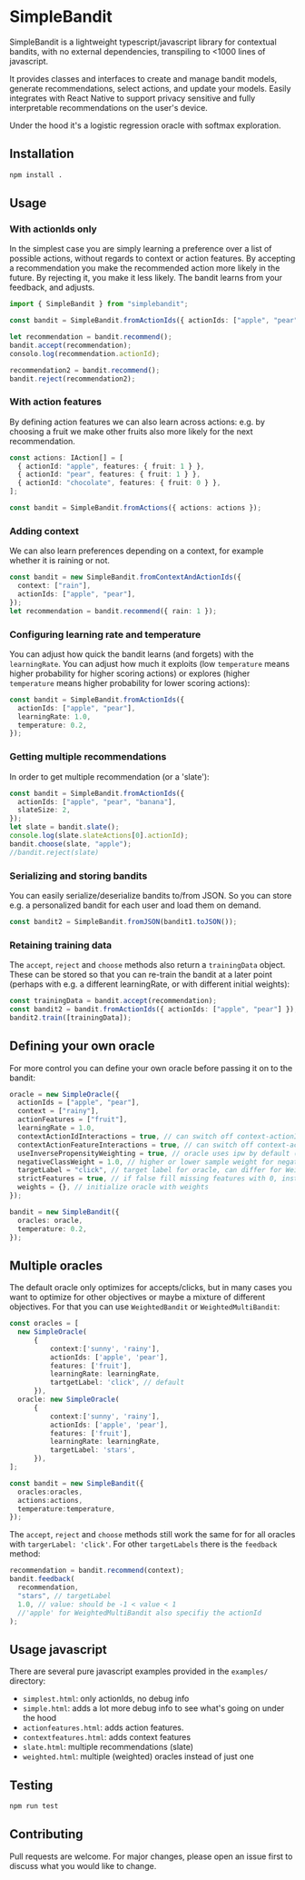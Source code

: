 # SimpleBandit

SimpleBandit is a lightweight typescript/javascript library for contextual bandits, with no external dependencies, transpiling to <1000 lines of javascript.

It provides classes and interfaces to create and manage bandit models, generate recommendations, select actions, and update your models. Easily integrates with React Native to support privacy sensitive and fully interpretable recommendations on the user's device.

Under the hood it's a logistic regression oracle with softmax exploration.

## Installation

```sh
npm install .
```

## Usage

### With actionIds only

In the simplest case you are simply learning a preference over a list of possible actions, without regards to context or action features. By accepting a recommendation you make the recommended action more likely in the future. By rejecting it, you make it less likely. The bandit learns from your feedback, and adjusts.

```typescript
import { SimpleBandit } from "simplebandit";

const bandit = SimpleBandit.fromActionIds({ actionIds: ["apple", "pear"] });

let recommendation = bandit.recommend();
bandit.accept(recommendation);
consolo.log(recommendation.actionId);

recommendation2 = bandit.recommend();
bandit.reject(recommendation2);
```

### With action features

By defining action features we can also learn across actions: e.g. by choosing a fruit we make other fruits also more likely for the next recommendation.

```typescript
const actions: IAction[] = [
  { actionId: "apple", features: { fruit: 1 } },
  { actionId: "pear", features: { fruit: 1 } },
  { actionId: "chocolate", features: { fruit: 0 } },
];

const bandit = SimpleBandit.fromActions({ actions: actions });
```

### Adding context

We can also learn preferences depending on a context, for example whether it is raining or not.

```typescript
const bandit = new SimpleBandit.fromContextAndActionIds({
  context: ["rain"],
  actionIds: ["apple", "pear"],
});
let recommendation = bandit.recommend({ rain: 1 });
```

### Configuring learning rate and temperature

You can adjust how quick the bandit learns (and forgets) with the `learningRate`. You can adjust how much it exploits (low `temperature` means higher probability for higher scoring actions) or explores (higher `temperature` means higher probability for lower scoring actions):

```typescript
const bandit = SimpleBandit.fromActionIds({
  actionIds: ["apple", "pear"],
  learningRate: 1.0,
  temperature: 0.2,
});
```

### Getting multiple recommendations

In order to get multiple recommendation (or a 'slate'):

```typescript
const bandit = SimpleBandit.fromActionIds({
  actionIds: ["apple", "pear", "banana"],
  slateSize: 2,
});
let slate = bandit.slate();
console.log(slate.slateActions[0].actionId);
bandit.choose(slate, "apple");
//bandit.reject(slate)
```

### Serializing and storing bandits

You can easily serialize/deserialize bandits to/from JSON. So you can store e.g. a personalized bandit for each user and load them on demand.

```typescript
const bandit2 = SimpleBandit.fromJSON(bandit1.toJSON());
```

### Retaining training data

The `accept`, `reject` and `choose` methods also return a `trainingData` object.
These can be stored so that you can re-train the bandit at a later point (perhaps with e.g. a different learningRate, or with different initial weights):

```typescript
const trainingData = bandit.accept(recommendation);
const bandit2 = bandit.fromActionIds({ actionIds: ["apple", "pear"] });
bandit2.train([trainingData]);
```

## Defining your own oracle

For more control you can define your own oracle before passing it on to the bandit:

```typescript
oracle = new SimpleOracle({
  actionIds = ["apple", "pear"],
  context = ["rainy"],
  actionFeatures = ["fruit"],
  learningRate = 1.0,
  contextActionIdInteractions = true, // can switch off context-actionId interactions
  contextActionFeatureInteractions = true, // can switch off context-actionFeatures interactions
  useInversePropensityWeighting = true, // oracle uses ipw by default (sample weight = 1/p), but can be switched off
  negativeClassWeight = 1.0, // higher or lower sample weight for negative class
  targetLabel = "click", // target label for oracle, can differ for WeightedBandits
  strictFeatures = true, // if false fill missing features with 0, instead of raising error
  weights = {}, // initialize oracle with weights
});

bandit = new SimpleBandit({
  oracles: oracle,
  temperature: 0.2,
});
```

## Multiple oracles

The default oracle only optimizes for accepts/clicks, but in many cases you want to optimize for other objectives or maybe a mixture of different objectives. For that you can use `WeightedBandit` or `WeightedMultiBandit`:

```typescript
const oracles = [
  new SimpleOracle(
      {
          context:['sunny', 'rainy'],
          actionIds: ['apple', 'pear'],
          features: ['fruit'],
          learningRate: learningRate,
          tartgetLabel: 'click', // default
      }),
  oracle: new SimpleOracle(
      {
          context:['sunny', 'rainy'],
          actionIds: ['apple', 'pear'],
          features: ['fruit'],
          learningRate: learningRate,
          targetLabel: 'stars',
      }),
];

const bandit = new SimpleBandit({
  oracles:oracles,
  actions:actions,
  temperature:temperature,
});
```

The `accept`, `reject` and `choose` methods still work the same for for all oracles with `targerLabel: 'click'`. For other `targetLabels` there is the `feedback` method:

```typescript
recommendation = bandit.recommend(context);
bandit.feedback(
  recommendation,
  "stars", // targetLabel
  1.0, // value: should be -1 < value < 1
  //'apple' for WeightedMultiBandit also specifiy the actionId
);
```

## Usage javascript

There are several pure javascript examples provided in the `examples/` directory:

- `simplest.html`: only actionIds, no debug info
- `simple.html`: adds a lot more debug info to see what's going on under the hood
- `actionfeatures.html`: adds action features.
- `contextfeatures.html`: adds context features
- `slate.html`: multiple recommendations (slate)
- `weighted.html`: multiple (weighted) oracles instead of just one

## Testing

```sh
npm run test
```

## Contributing

Pull requests are welcome. For major changes, please open an issue first to discuss what you would like to change.
